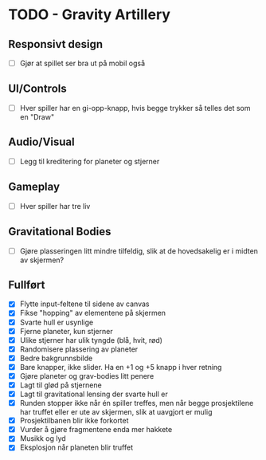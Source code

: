 # TODO - Gravity Artillery

## Responsivt design
- [ ] Gjør at spillet ser bra ut på mobil også

## UI/Controls
- [ ] Hver spiller har en gi-opp-knapp, hvis begge trykker så telles det som en "Draw"

## Audio/Visual
- [ ] Legg til kreditering for planeter og stjerner

## Gameplay
- [ ] Hver spiller har tre liv

## Gravitational Bodies
- [ ] Gjøre plasseringen litt mindre tilfeldig, slik at de hovedsakelig er i midten av skjermen?

## Fullført
- [X] Flytte input-feltene til sidene av canvas
- [X] Fikse "hopping" av elementene på skjermen
- [X] Svarte hull er usynlige
- [X] Fjerne planeter, kun stjerner
- [X] Ulike stjerner har ulik tyngde (blå, hvit, rød)
- [X] Randomisere plassering av planeter
- [X] Bedre bakgrunnsbilde
- [X] Bare knapper, ikke slider. Ha en +1 og +5 knapp i hver retning
- [X] Gjøre planeter og grav-bodies litt penere
- [X] Lagt til glød på stjernene
- [X] Lagt til gravitational lensing der svarte hull er
- [X] Runden stopper ikke når én spiller treffes, men når begge prosjektilene har truffet eller er ute av skjermen, slik at uavgjort er mulig
- [X] Prosjektilbanen blir ikke forkortet
- [X] Vurder å gjøre fragmentene enda mer hakkete
- [X] Musikk og lyd
- [X] Eksplosjon når planeten blir truffet
